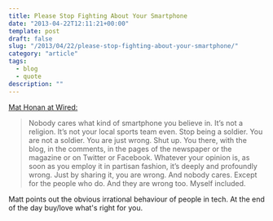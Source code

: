```yaml
---
title: Please Stop Fighting About Your Smartphone
date: "2013-04-22T12:11:21+00:00"
template: post
draft: false
slug: "/2013/04/22/please-stop-fighting-about-your-smartphone/"
category: "article"
tags:
  - blog
  - quote
description: ""
---
```


<a href="http://www.wired.com/gadgetlab/?p=133719">Mat Honan at Wired:</a>

<blockquote>Nobody cares what kind of smartphone you believe in. It’s not a religion. It’s not your local sports team even. Stop being a soldier. You are not a soldier. You are just wrong. Shut up. You there, with the blog, in the comments, in the pages of the newspaper or the magazine or on Twitter or Facebook. Whatever your opinion is, as soon as you employ it in partisan fashion, it’s deeply and profoundly wrong. Just by sharing it, you are wrong. And nobody cares. Except for the people who do. And they are wrong too. Myself included.</blockquote>

Matt points out the obvious irrational behaviour of people in tech. At the end of the day buy/love what's right for you.
